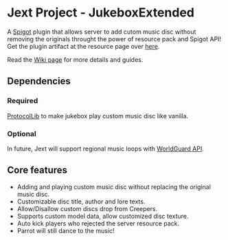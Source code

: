 # Jext Project - JukeboxExtended

A [Spigot](https://www.spigotmc.org/) plugin that allows server to add cutom music disc without removing the originals throught the power of resource pack and Spigot API! Get the plugin artifact at the resource page over [here](https://www.spigotmc.org/resources/jukebox-extended.76963/).

Read the [Wiki page](https://github.com/Tajam/jext-spigot-plugin/wiki) for more details and guides.

## Dependencies

### Required

[ProtocolLib](https://www.spigotmc.org/resources/protocollib.1997/) to make jukebox play custom music disc like vanilla.

### Optional

In future, Jext will support regional music loops with [WorldGuard API](https://dev.bukkit.org/projects/worldguard).

## Core features

- Adding and playing custom music disc without replacing the original music disc.
- Customizable disc title, author and lore texts.
- Allow/Disallow custom discs drop from Creepers.
- Supports custom model data, allow customized disc texture.
- Auto kick players who rejected the server resource pack.
- Parrot will still dance to the music!
